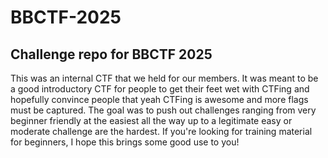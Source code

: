 # BBCTF-2025
## Challenge repo for BBCTF 2025
This was an internal CTF that we held for our members. It was meant to
be a good introductory CTF for people to get their feet wet with CTFing
and hopefully convince people that yeah CTFing is awesome and more flags
must be captured. The goal was to push out challenges ranging from very
beginner friendly at the easiest all the way up to a legitimate easy
or moderate challenge are the hardest. If you're looking for training
material for beginners, I hope this brings some good use to you!
